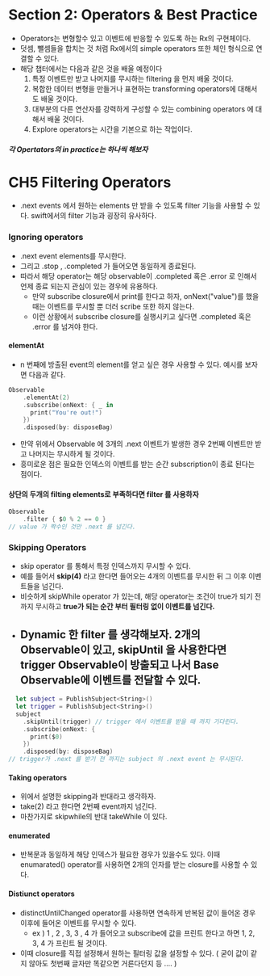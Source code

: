 #  Section 2: Operators & Best Practice

- Operators는 변형할수 있고 이벤트에 반응할 수 있도록 하는 Rx의 구현체이다. 
- 덧셈, 뺄셈들을 합치는 것 처럼 Rx에서의 simple operators 또한 체인 형식으로 연결할 수 있다.
- 해당 챕터에서는 다음과 같은 것을 배울 예정이다
  1. 특정 이벤트만 받고 나머지를 무시하는 filtering 을 먼저 배울 것이다.
  2. 복합한 데이터 변형을 만들거나 표현하는 transforming operators에 대해서도 배울 것이다.
  3. 대부분의 다른 연산자를 강력하게 구성할 수 있는 combining operators 에 대해서 배울 것이다.
  4. Explore operators는 시간을 기본으로 하는 작업이다.

##### 각 Opertators의 in practice는 하나씩 해보자

# CH5 Filtering Operators

- .next events 에서 원하는 elements 만 받을 수 있도록 filter 기능을 사용할 수 있다. swift에서의 filter 기능과 굉장히 유사하다.

### Ignoring operators

- .next event elements를 무시한다.
- 그리고 .stop , .completed 가 들어오면 동일하게 종료된다.
- 따라서 해당 operator는 해당 observable이 .completed 혹은 .error 로 인해서 언제 종료 되는지 관심이 있는 경우에 유용하다.
  - 만약 subscribe closure에서 print를 한다고 하자, onNext("value")를 했을 때는 이벤트를 무시할 뿐 더러 scribe 또한 하지 않는다. 
  - 이런 상황에서 subscribe closure를 실행시키고 싶다면 .completed 혹은 .error 를 넘겨야 한다.

#### elementAt

- n 번째에 방출된 event의 element를 얻고 싶은 경우 사용할 수 있다. 예시를 보자면 다음과 같다.

``` swift
Observable
    .elementAt(2)
    .subscribe(onNext: { _ in
      print("You're out!")
    })
    .disposed(by: disposeBag)
```

- 만약 위에서 Observable 에 3개의 .next 이벤트가 발생한 경우 2번째 이벤트만 받고 나머지는 무시하게 될 것이다.
- 흥미로운 점은 필요한 인덱스의 이벤트를 받는 순간 subscription이 종료 된다는 점이다.

#### 상단의 두개의 filting elements로 부족하다면 filter 를 사용하자

``` swift
Observable
    .filter { $0 % 2 == 0 } 
// value 가 짝수인 것만 .next 를 넘긴다.
```

### Skipping Operators

- skip operator 를 통해서 특정 인덱스까지 무시할 수 있다.
- 예를 들어서 **skip(4)** 라고 한다면 들어오는 4개의 이벤트를 무시한 뒤 그 이후 이벤트들을 넘긴다.
- 비슷하게 skipWhile operator 가 있는데, 해당 operator는 조건이 true가 되기 전까지 무시하고 **true가 되는 순간 부터 필터링 없이 이벤트를 넘긴다.**
- Dynamic 한 filter 를 생각해보자. 2개의 Observable이 있고, skipUntil 을 사용한다면 trigger Observable이 방출되고 나서 Base Observable에 이벤트를 전달할 수 있다.
  - 

```swift
  let subject = PublishSubject<String>()
  let trigger = PublishSubject<String>()
  subject
    .skipUntil(trigger) // trigger 에서 이벤트를 받을 때 까지 기다린다.
    .subscribe(onNext: {
      print($0)
    })
    .disposed(by: disposeBag)
// trigger가 .next 를 받기 전 까지는 subject 의 .next event 는 무시된다.
```

#### Taking operators

- 위에서 설명한 skipping과 반대라고 생각하자.
- take(2) 라고 한다면 2번째 event까지 넘긴다.
- 마찬가지로 skipwhile의 반대 takeWhile 이 있다. 

####  enumerated

- 반복문과 동일하게 해당 인덱스가 필요한 경우가 있을수도 있다. 이때 enumarated() operator를 사용하면 2개의 인자를 받는 closure를 사용할 수 있다.

#### Distiunct operators

- distinctUntilChanged operator를 사용하면 연속하게 반복된 값이 들어온 경우 이후에 들어온 이벤트를 무시할 수 있다.
  - ex ) 1 , 2 , 3, 3 , 4 가 들어오고 subscribe에 값을 프린트 한다고 하면 1, 2, 3, 4 가 프린트 될 것이다.
- 이때 closure를 직접 설정해서 원하는 필터링 값을 설정할 수 있다. ( 굳이 값이 같지 않아도 첫번째 글자만 똑같으면 거른다던지 등 .... )

















